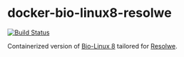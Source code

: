 docker-bio-linux8-resolwe
=========================
[![Build Status](https://travis-ci.org/genialis/docker-bio-linux8-resolwe.svg?branch=master)](https://travis-ci.org/genialis/docker-bio-linux8-resolwe)

Containerized version of [Bio-Linux 8](http://environmentalomics.org/bio-linux/)
tailored for [Resolwe](https://github.com/genialis/resolwe).
